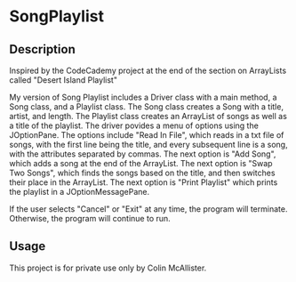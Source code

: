 # SongPlaylist

## Description
Inspired by the CodeCademy project at the end of the section on ArrayLists called "Desert Island Playlist"

My version of Song Playlist includes a Driver class with a main method, a Song class, and a Playlist class.
The Song class creates a Song with a title, artist, and length. 
The Playlist class creates an ArrayList of songs as well as a title of the playlist.
The driver povides a menu of options using the JOptionPane. The options include "Read In File", which reads in a txt file of songs, with the first line being the title, and every subsequent line is a song, with the attributes separated by commas.
  The next option is "Add Song", which adds a song at the end of the ArrayList.
  The next option is "Swap Two Songs", which finds the songs based on the title, and then switches their place in the ArrayList.
  The next option is "Print Playlist" which prints the playlist in a JOptionMessagePane.
  
If the user selects "Cancel" or "Exit" at any time, the program will terminate. Otherwise, the program will continue to run.

## Usage

This project is for private use only by Colin McAllister.
